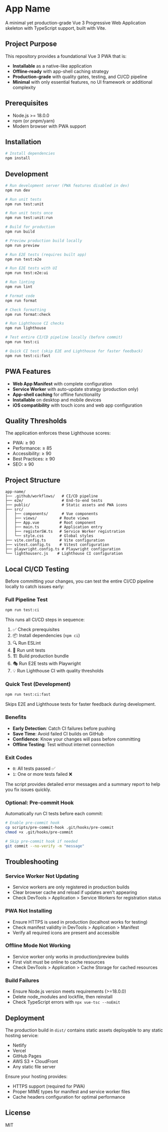 # App Name

A minimal yet production-grade Vue 3 Progressive Web Application skeleton with TypeScript support, built with Vite.

## Project Purpose

This repository provides a foundational Vue 3 PWA that is:

- **Installable** as a native-like application
- **Offline-ready** with app-shell caching strategy
- **Production-grade** with quality gates, testing, and CI/CD pipeline
- **Minimal** with only essential features, no UI framework or additional complexity

## Prerequisites

- Node.js >= 18.0.0
- npm (or pnpm/yarn)
- Modern browser with PWA support

## Installation

```bash
# Install dependencies
npm install
```

## Development

```bash
# Run development server (PWA features disabled in dev)
npm run dev

# Run unit tests
npm run test:unit

# Run unit tests once
npm run test:unit:run

# Build for production
npm run build

# Preview production build locally
npm run preview

# Run E2E tests (requires built app)
npm run test:e2e

# Run E2E tests with UI
npm run test:e2e:ui

# Run linting
npm run lint

# Format code
npm run format

# Check formatting
npm run format:check

# Run Lighthouse CI checks
npm run lighthouse

# Test entire CI/CD pipeline locally (before commit)
npm run test:ci

# Quick CI test (skip E2E and Lighthouse for faster feedback)
npm run test:ci:fast
```

## PWA Features

- **Web App Manifest** with complete configuration
- **Service Worker** with auto-update strategy (production only)
- **App-shell caching** for offline functionality
- **Installable** on desktop and mobile devices
- **iOS compatibility** with touch icons and web app configuration

## Quality Thresholds

The application enforces these Lighthouse scores:

- PWA: ≥ 90
- Performance: ≥ 85
- Accessibility: ≥ 90
- Best Practices: ≥ 90
- SEO: ≥ 90

## Project Structure

```
app-name/
├── .github/workflows/   # CI/CD pipeline
├── e2e/                 # End-to-end tests
├── public/              # Static assets and PWA icons
├── src/
│   ├── components/      # Vue components
│   ├── views/          # Route views
│   ├── App.vue         # Root component
│   ├── main.ts         # Application entry
│   ├── registerSW.ts   # Service Worker registration
│   └── style.css       # Global styles
├── vite.config.ts      # Vite configuration
├── vitest.config.ts    # Vitest configuration
├── playwright.config.ts # Playwright configuration
└── lighthouserc.js    # Lighthouse CI configuration
```

## Local CI/CD Testing

Before committing your changes, you can test the entire CI/CD pipeline locally to catch issues early:

### Full Pipeline Test
```bash
npm run test:ci
```
This runs all CI/CD steps in sequence:
1. ✅ Check prerequisites
2. 📦 Install dependencies (`npm ci`)  
3. 🔍 Run ESLint
4. 🧪 Run unit tests
5. 🏗️ Build production bundle
6. 🎭 Run E2E tests with Playwright
7. 💡 Run Lighthouse CI with quality thresholds

### Quick Test (Development)
```bash
npm run test:ci:fast
```
Skips E2E and Lighthouse tests for faster feedback during development.

### Benefits
- **Early Detection**: Catch CI failures before pushing
- **Save Time**: Avoid failed CI builds on GitHub
- **Confidence**: Know your changes will pass before committing
- **Offline Testing**: Test without internet connection

### Exit Codes
- `0`: All tests passed ✅
- `1`: One or more tests failed ❌

The script provides detailed error messages and a summary report to help you fix issues quickly.

### Optional: Pre-commit Hook
Automatically run CI tests before each commit:
```bash
# Enable pre-commit hook
cp scripts/pre-commit-hook .git/hooks/pre-commit
chmod +x .git/hooks/pre-commit

# Skip pre-commit hook if needed
git commit --no-verify -m "message"
```

## Troubleshooting

### Service Worker Not Updating

- Service workers are only registered in production builds
- Clear browser cache and reload if updates aren't appearing
- Check DevTools > Application > Service Workers for registration status

### PWA Not Installing

- Ensure HTTPS is used in production (localhost works for testing)
- Check manifest validity in DevTools > Application > Manifest
- Verify all required icons are present and accessible

### Offline Mode Not Working

- Service worker only works in production/preview builds
- First visit must be online to cache resources
- Check DevTools > Application > Cache Storage for cached resources

### Build Failures

- Ensure Node.js version meets requirements (>=18.0.0)
- Delete node_modules and lockfile, then reinstall
- Check TypeScript errors with `npx vue-tsc --noEmit`

## Deployment

The production build in `dist/` contains static assets deployable to any static hosting service:

- Netlify
- Vercel
- GitHub Pages
- AWS S3 + CloudFront
- Any static file server

Ensure your hosting provides:

- HTTPS support (required for PWA)
- Proper MIME types for manifest and service worker files
- Cache headers configuration for optimal performance

## License

MIT
